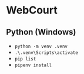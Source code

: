 # WebCourt

## Python (Windows)
* `python -m venv .venv`
* `.\.venv\Scripts\activate`
* `pip list`
* `pipenv install`
